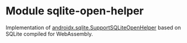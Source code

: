 # Module sqlite-open-helper

Implementation of [androidx.sqlite.SupportSQLiteOpenHelper](https://developer.android.com/reference/androidx/sqlite/db/SupportSQLiteOpenHelper)
based on SQLite compiled for WebAssembly.
